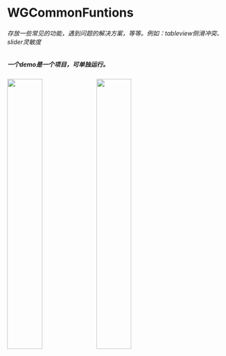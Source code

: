 # WGCommonFuntions
###### 存放一些常见的功能，遇到问题的解决方案，等等。例如：tableview侧滑冲突、slider灵敏度

##### 一个demo是一个项目，可单独运行。


<img src="https://github.com/wanggang1128/WGCommonFuntions/raw/master/解决scrollView上tableView侧滑/demo01.gif" width="40%" height="auto" />

<img src="https://github.com/wanggang1128/WGCommonFuntions/raw/master/提高UISlider灵敏度/demo02.gif" width="40%" height="auto" />

